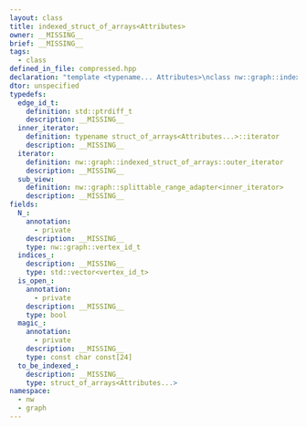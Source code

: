 ```yaml
---
layout: class
title: indexed_struct_of_arrays<Attributes>
owner: __MISSING__
brief: __MISSING__
tags:
  - class
defined_in_file: compressed.hpp
declaration: "template <typename... Attributes>\nclass nw::graph::indexed_struct_of_arrays;"
dtor: unspecified
typedefs:
  edge_id_t:
    definition: std::ptrdiff_t
    description: __MISSING__
  inner_iterator:
    definition: typename struct_of_arrays<Attributes...>::iterator
    description: __MISSING__
  iterator:
    definition: nw::graph::indexed_struct_of_arrays::outer_iterator
    description: __MISSING__
  sub_view:
    definition: nw::graph::splittable_range_adapter<inner_iterator>
    description: __MISSING__
fields:
  N_:
    annotation:
      - private
    description: __MISSING__
    type: nw::graph::vertex_id_t
  indices_:
    description: __MISSING__
    type: std::vector<vertex_id_t>
  is_open_:
    annotation:
      - private
    description: __MISSING__
    type: bool
  magic_:
    annotation:
      - private
    description: __MISSING__
    type: const char const[24]
  to_be_indexed_:
    description: __MISSING__
    type: struct_of_arrays<Attributes...>
namespace:
  - nw
  - graph
---
```


```{index}  indexed_struct_of_arrays<Attributes>
```


